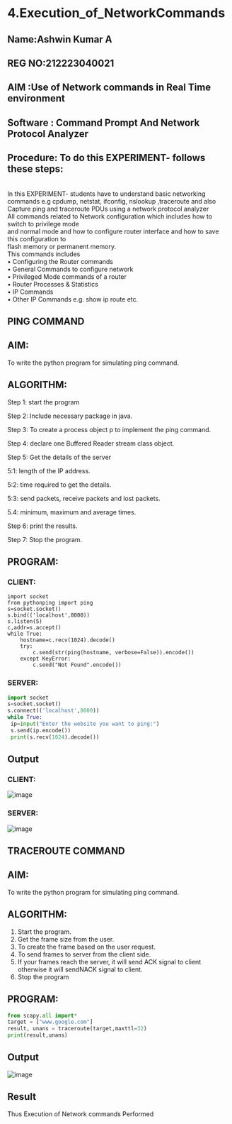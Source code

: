# 4.Execution_of_NetworkCommands
## Name:Ashwin Kumar A
## REG NO:212223040021
## AIM :Use of Network commands in Real Time environment
## Software : Command Prompt And Network Protocol Analyzer
## Procedure: To do this EXPERIMENT- follows these steps:
<BR>
In this EXPERIMENT- students have to understand basic networking commands e.g cpdump, netstat, ifconfig, nslookup ,traceroute and also Capture ping and traceroute PDUs using a network protocol analyzer 
<BR>
All commands related to Network configuration which includes how to switch to privilege mode
<BR>
and normal mode and how to configure router interface and how to save this configuration to
<BR>
flash memory or permanent memory.
<BR>
This commands includes
<BR>
• Configuring the Router commands
<BR>
• General Commands to configure network
<BR>
• Privileged Mode commands of a router 
<BR>
• Router Processes & Statistics
<BR>
• IP Commands
<BR>
• Other IP Commands e.g. show ip route etc.
<BR>

## PING COMMAND
## AIM:
To write the python program for simulating ping command.
## ALGORITHM:
Step 1: start the program

Step 2: Include necessary package in java.

Step 3: To create a process object p to implement the ping command.

Step 4: declare one Buffered Reader stream class object.

Step 5: Get the details of the server

 5:1: length of the IP address.

 5:2: time required to get the details.
 
 5:3: send packets, receive packets and lost packets. 
 
 5.4: minimum, maximum and average times.

Step 6: print the results. 

Step 7: Stop the program.
## PROGRAM:
### CLIENT:
```pyton
import socket
from pythonping import ping
s=socket.socket()
s.bind(('localhost',8000))
s.listen(5)
c,addr=s.accept()
while True:
    hostname=c.recv(1024).decode()
    try:
        c.send(str(ping(hostname, verbose=False)).encode())
    except KeyError:
        c.send("Not Found".encode())
```
### SERVER:
```python
import socket
s=socket.socket()
s.connect(('localhost',8000))
while True:
 ip=input("Enter the website you want to ping:")
 s.send(ip.encode())
 print(s.recv(1024).decode())
```
## Output
### CLIENT:
![image](https://github.com/AshwinKumar-Saveetha/4.Execution_of_NetworkCommends/assets/155129814/d7a64327-3411-428f-87c9-e444f79abf11)

### SERVER:
![image](https://github.com/AshwinKumar-Saveetha/4.Execution_of_NetworkCommends/assets/155129814/3799cbc2-881e-49a9-b698-1843cb872c0e)

## TRACEROUTE COMMAND
## AIM:
To write the python program for simulating ping command.
## ALGORITHM:
1. Start the program.
2. Get the frame size from the user.
3. To create the frame based on the user request.
4. To send frames to server from the client side.
5. If your frames reach the server, it will send ACK signal to client
otherwise it will sendNACK signal to client.
6. Stop the program
## PROGRAM:
```python
from scapy.all import*
target = ["www.google.com"]
result, unans = traceroute(target,maxttl=32)
print(result,unans)
```
## Output
![image](https://github.com/AshwinKumar-Saveetha/4.Execution_of_NetworkCommends/assets/155129814/3c611c8e-64e0-4a5f-bd65-a68a04f02eab)


## Result
Thus Execution of Network commands Performed 
